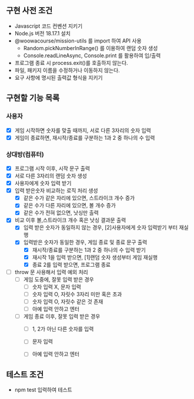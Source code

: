 ## 구현 사전 조건
- Javascript 코드 컨벤션 지키기
- Node.js 버전 18.17.1 설치
- @woowacourse/mission-utils 를 import 하여 API 사용
  - Random.pickNumberInRange() 를 이용하여 랜덤 숫자 생성
  - Console.readLineAsync, Console.print 를 활용하여 입/출력
- 프로그램 종료 시 process.exit()를 호출하지 않는다.
- 파일, 패키지 이름을 수정하거나 이동하지 않는다.
- 요구 사항에 명시된 출력값 형식을 지키기

## 구현할 기능 목록
### 사용자
- [x] 게임 시작하면 숫자를 맞출 때까지, 서로 다른 3자리의 숫자 입력
- [x] 게임이 종료하면, 재시작/종료를 구분하는 1과 2 중 하나의 수 입력

### 상대방(컴퓨터)
- [x] 프로그램 시작 이후, 시작 문구 출력
- [x] 서로 다른 3자리의 랜덤 숫자 생성
- [x] 사용자에게 숫자 입력 받기
- [x] 입력 받은숫자 비교하는 로직 처리 생성
    - [x] 같은 수가 같은 자리에 있으면, 스트라이크 개수 증가
    - [x] 같은 수가 다른 자리에 있으면, 볼 개수 증가
    - [x] 같은 수가 전혀 없으면, 낫싱만 출력
- [x] 비교 이후 볼,스트라이크 개수 혹은 낫싱 결과문 출력
    - [x] 입력 받은 숫자가 동일하지 않는 경우, [2]사용자에게 숫자 입력받기 부터 재실행
    - [x] 입력받은 숫자가 동일한 경우, 게임 종료 및 종료 문구 출력
      - [x] 재시작/종료를 구분하는 1과 2 중 하나의 수 입력 받기
      - [x] 재시작 1을 입력 받으면, [1]랜덤 숫자 생성부터 게임 재실행
      - [x] 종료 2를 입력 받으면, 프로그램 종료
- [ ] throw 문 사용해서 입력 예외 처리
    - [ ] 게임 도중에, 잘못 입력 받은 경우
      - [ ] 숫자 입력 X, 문자 입력
      - [ ] 숫자 입력 O, 자릿수 3자리 미만 혹은 초과
      - [ ] 숫자 입력 O, 자릿수 같은 것 존재
      - [ ] 아예 입력 안하고 엔터
    - [ ] 게임 종료 이후, 잘못 입력 받은 경우
      - [ ] 1, 2가 아닌 다른 숫자를 입력
      - [ ] 문자 입력
      - [ ] 아예 입력 안하고 엔터


## 테스트 조건
- npm test 입력하여 테스트